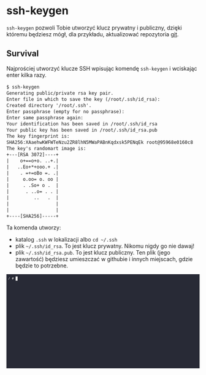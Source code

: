 # ssh-keygen

`ssh-keygen` pozwoli Tobie utworzyć klucz prywatny i publiczny, dzięki któremu będziesz mógł, dla przykładu, aktualizować repozytoria [git](../git/README.md).

## Survival

Najprościej utworzyć klucze SSH wpisując komendę `ssh-keygen` i wciskając enter kilka razy.

```console
$ ssh-keygen
Generating public/private rsa key pair.
Enter file in which to save the key (/root/.ssh/id_rsa):
Created directory '/root/.ssh'.
Enter passphrase (empty for no passphrase):
Enter same passphrase again:
Your identification has been saved in /root/.ssh/id_rsa
Your public key has been saved in /root/.ssh/id_rsa.pub
The key fingerprint is:
SHA256:XAaehwKWFWTeNzu2ZR8lhN5MWaPABnKqdxsk5PENqEk root@95968e0160c8
The key's randomart image is:
+---[RSA 3072]----+
|    o+==o+o. ..+.|
|   ..Eo+*+ooo.+ .|
|    . =+=oBo =. .|
|     o.oo= o. oo |
|     . .So+ o .  |
|      . ..o= . . |
|         ..   .  |
|                 |
|                 |
+----[SHA256]-----+
```

Ta komenda utworzy:

- katalog `.ssh` w lokalizacji albo `cd ~/.ssh`
- plik `~/.ssh/id_rsa`. To jest klucz prywatny. Nikomu nigdy go nie dawaj!
- plik `~/.ssh/id_rsa.pub`. To jest klucz publiczny. Ten plik (jego zawartość) będziesz umieszczać w githubie i innych miejscach, gdzie będzie to potrzebne.

![ssh-keygen](ssh-keygen.gif)
